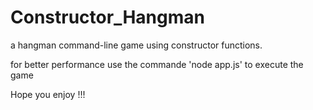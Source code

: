 # Constructor_Hangman
a hangman command-line game using constructor functions.

for better performance use the commande 'node app.js' to execute the game 

Hope you enjoy !!!
